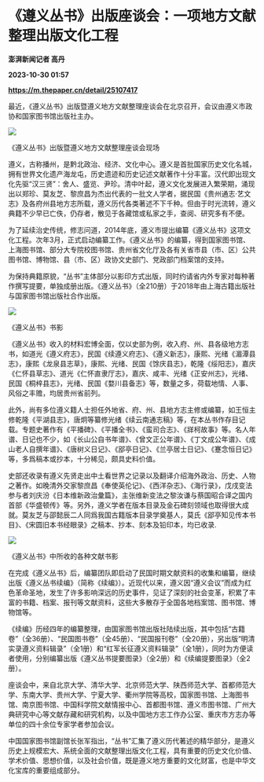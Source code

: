 # 《遵义丛书》出版座谈会：一项地方文献整理出版文化工程
**澎湃新闻记者 高丹**

**2023-10-30 01:57**

**https://m.thepaper.cn/detail/25107417**

最近，《遵义丛书》出版暨遵义地方文献整理座谈会在北京召开，会议由遵义市政协和国家图书馆出版社主办。

![](https://imagecloud.thepaper.cn/thepaper/image/276/130/212.jpg)

《遵义丛书》出版暨遵义地方文献整理座谈会现场

遵义，古称播州，是黔北政治、经济、文化中心。遵义是首批国家历史文化名城，拥有世界文化遗产海龙屯，历史遗迹和历史记述文献著作十分丰富。汉代即出现文化先驱“汉三贤”：舍人、盛览、尹珍。清中叶起，遵义文化发展进入繁荣期，涌现出以郑珍、莫友芝、黎庶昌为杰出代表的一批文人学者，据民国《贵州通志·艺文志》及各府州县地方志所载，遵义历代各类著述不下千种。但由于时光流转，遵义典籍不少早已亡佚，仍存者，散见于各藏馆或私家之手，查阅、研究多有不便。

为了延续治史传统，修志问道，2014年底，遵义市提出编纂《遵义丛书》这项文化工程。次年3月，正式启动编纂工作。《遵义丛书》的编纂，得到国家图书馆、上海图书馆、部分大专院校图书馆、贵州省文化厅及各有关省市县（市、区）公共图书馆、博物馆、县（市、区）政协文史部门、党政部门档案馆的支持。

为保持典籍原貌，“丛书”主体部分以影印方式出版，同时约请省内外专家对每种著作撰写提要，单独成册出版。《遵义丛书》（全210册）于2018年由上海古籍出版社与国家图书馆出版社合作出版。

![](https://imagecloud.thepaper.cn/thepaper/image/276/130/209.png)

《遵义丛书》书影

《遵义丛书》收入的材料宏博全面，仅以史部为例，收入府、州、县各级地方志书，如道光《遵义府志》，民国《续遵义府志》、《遵义新志》，康熙、光绪《湄潭县志》，康熙《龙泉县志草》，康熙、光绪、民国《馀庆县志》，乾隆《绥阳志》，嘉庆《仁怀县草志》、道光《仁怀直隶厅志》，嘉庆、咸丰、光绪《正安州志》，光绪、民国《桐梓县志》，光绪、民国《婺川县备志》等，数量之多，荷载地情、人事、风俗之丰赡，均居贵州省前列。

此外，尚有多位遵义籍人士担任外地省、府、州、县地方志主修或编纂，如王恒主修乾隆《平湖县志》，唐炯等纂修光绪《续云南通志稿》等，在本丛书作存目记载。专题史著作有《平播碑》、《平播全书》、《蛮司合志》、《牂柯故事》等。名人年谱、日记也不少，如《长山公自书年谱》、《曾文正公年谱》、《丁文成公年谱》、《成山老人自撰年谱》、《唐树义日记》、《郘亭日记》、《兰亭居士日记》、《蹇念恒日记》等，多爲稿本或抄本，十分稀见，颇具史料价值。

史部还收录有遵义先贤走出中土看世界之记录以及翻译介绍海外政治、历史、人物之著作。如晚清外交家黎庶昌《奉使英伦记》、《西洋杂志》、《海行录》，戊戌变法参与者刘庆汾《日本维新政治彙篇》，主张维新变法之黎汝谦与蔡国昭合译之国内首部《华盛顿传》等。另外，遵义学者在版本目录及金石碑刻领域也取得很大成就。莫友芝与邵懿辰二人同爲我国古籍版本目录学奠基人，莫氏《郘亭知见传本书目》、《宋圆旧本书经眼录》之稿本、抄本、刻本及铅印本，均已收录.

![](https://imagecloud.thepaper.cn/thepaper/image/276/130/210.png)

《遵义丛书》中所收的各种文献书影

在完成《遵义丛书》后，编纂团队即启动了民国时期文献资料的收集和编纂，继续出版《遵义丛书续编》（简称《续编》）。近现代以来，遵义因“遵义会议”而成为红色革命圣地，发生了许多影响深远的历史事件，见证了深刻的社会变革，积累了丰富的书籍、档案、报刊等文献资料，这些大多散存于全国各地档案馆、图书馆、博物馆等。

《续编》历经四年的编纂整理，由国家图书馆出版社陆续出版，其中包括“古籍卷”（全36册）、“民国图书卷”（全45册）、“民国报刊卷”（全20册），另出版“明清实录遵义资料辑录”（全1册）和“红军长征遵义资料辑录”（全1册），同时为方便读者使用，分别编纂出版《遵义丛书提要图录》（全2册）和《续编提要图录》（全2册）。

座谈会中，来自北京大学、清华大学、北京师范大学、陕西师范大学、首都师范大学、东南大学、贵州大学、宁夏大学、衢州学院等高校，国家图书馆、上海图书馆、南京图书馆、中国科学院文献情报中心、首都图书馆、遵义市图书馆、广州大典研究中心等文献存藏和研究机构，以及中国地方志工作办公室、重庆市方志办等单位的四十余位专家学者参加会议。

中国国家图书馆副馆长张军指出，“丛书”汇集了遵义历代著述的精华部分，是遵义历史上规模宏大、系统全面的文献整理出版文化工程，具有重要的历史文化价值、学术价值、思想价值，以及社会价值，既是遵义地方重要的文化财富，也是中华文化宝库的重要组成部分。